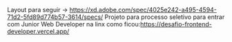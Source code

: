 Layout para seguir -> https://xd.adobe.com/spec/4025e242-a495-4594-71d2-5fd89d774b57-3614/specs/
Projeto para processo seletivo para entrar com Junior Web Developer na linx
como ficou:https://desafio-frontend-developer.vercel.app/
